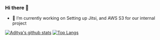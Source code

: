 ### Hi there 👋



- 🔭 I’m currently working on Setting up Jitsi, and AWS S3 for our internal project



[![Aditya's github stats](https://github-readme-stats.vercel.app/api?username=kianaditya&count_private=true&show_icons=true)](https://github.com/anuraghazra/github-readme-stats)
[![Top Langs](https://github-readme-stats.vercel.app/api/top-langs/?username=kianaditya)](https://github.com/anuraghazra/github-readme-stats)

